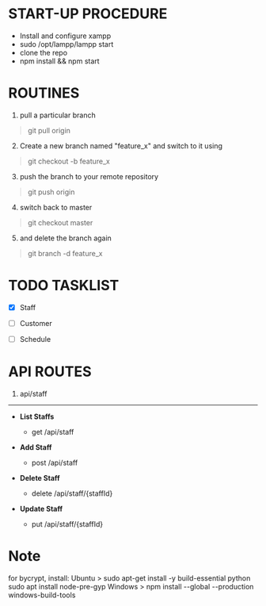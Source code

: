 
START-UP PROCEDURE
==================
- Install and configure xampp 
- sudo /opt/lampp/lampp start 
- clone the repo
- npm install && npm start


ROUTINES
=================
1. pull a particular branch

> git pull origin <branch>

2. Create a new branch named "feature_x" and switch to it using

> git checkout -b feature_x

3. push the branch to your remote repository

> git push origin <branch>

4. switch back to master

> git checkout master

5. and delete the branch again

> git branch -d feature_x


TODO TASKLIST
=================

- [x] Staff
- [ ] Customer
- [ ] Schedule


API ROUTES
================

1. api/staff
------------
- **List Staffs**
    - get /api/staff


- **Add Staff**
    - post /api/staff


- **Delete Staff**
    - delete /api/staff/{staffId}


- **Update Staff**
    - put /api/staff/{staffId}


Note
=====

for bycrypt, install:
Ubuntu > sudo apt-get install -y build-essential python
sudo apt install node-pre-gyp
Windows > npm install --global --production windows-build-tools
